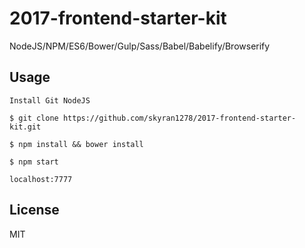 # 2017-frontend-starter-kit

NodeJS/NPM/ES6/Bower/Gulp/Sass/Babel/Babelify/Browserify

## Usage

```
Install Git NodeJS
```

```
$ git clone https://github.com/skyran1278/2017-frontend-starter-kit.git
```

```
$ npm install && bower install
```

```
$ npm start
```

```
localhost:7777
```

## License
MIT
